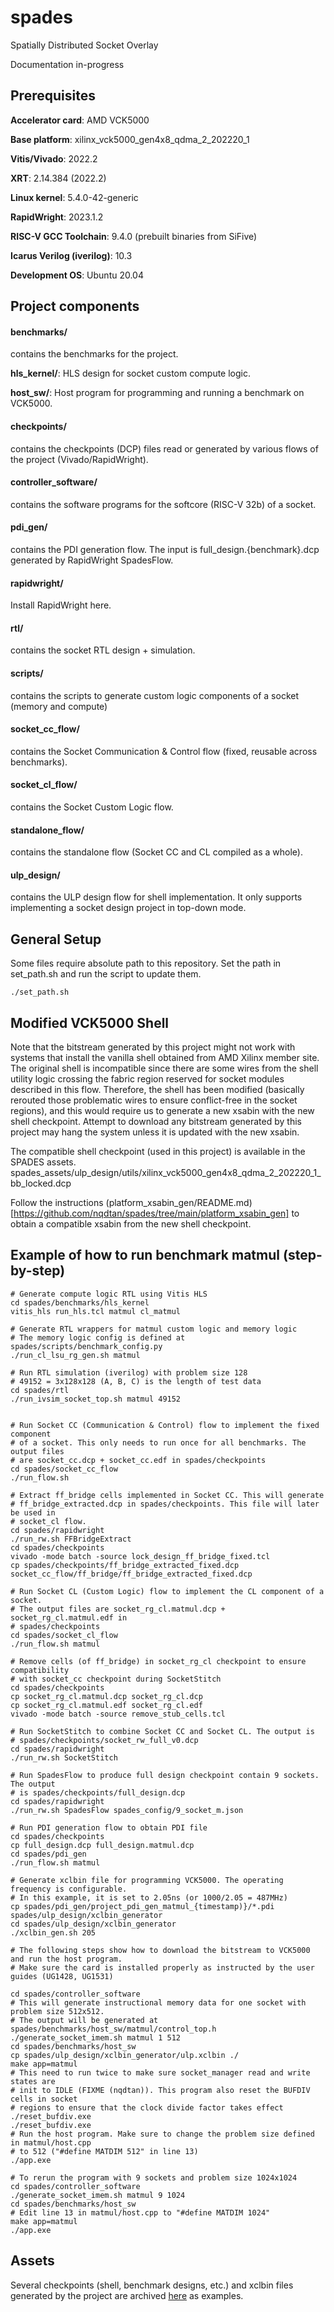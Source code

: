 # spades
Spatially Distributed Socket Overlay

Documentation in-progress

## Prerequisites

**Accelerator card**: AMD VCK5000

**Base platform**: xilinx_vck5000_gen4x8_qdma_2_202220_1

**Vitis/Vivado**: 2022.2

**XRT**: 2.14.384 (2022.2)

**Linux kernel**: 5.4.0-42-generic

**RapidWright**: 2023.1.2

**RISC-V GCC Toolchain**: 9.4.0 (prebuilt binaries from SiFive)

**Icarus Verilog (iverilog)**: 10.3

**Development OS**: Ubuntu 20.04

## Project components

#### benchmarks/

contains the benchmarks for the project.

**hls\_kernel/**: HLS design for socket custom compute logic.

**host\_sw/**: Host program for programming and running a benchmark on VCK5000.

#### checkpoints/

contains the checkpoints (DCP) files read or generated by various flows
of the project (Vivado/RapidWright).

#### controller_software/

contains the software programs for the softcore (RISC-V 32b) of
a socket.

#### pdi_gen/

contains the PDI generation flow. The input is full\_design.{benchmark}.dcp
generated by RapidWright SpadesFlow.

#### rapidwright/

Install RapidWright here.

#### rtl/

contains the socket RTL design + simulation.

#### scripts/

contains the scripts to generate custom logic components of a socket (memory
and compute)

#### socket_cc_flow/

contains the Socket Communication & Control flow (fixed, reusable across benchmarks).

#### socket_cl_flow/

contains the Socket Custom Logic flow.

#### standalone_flow/

contains the standalone flow (Socket CC and CL compiled as a whole).

#### ulp_design/

contains the ULP design flow for shell implementation. It only supports implementing
a socket design project in top-down mode.

## General Setup

Some files require absolute path to this repository. Set the path in set\_path.sh
and run the script to update them.

```
./set_path.sh
```
## Modified VCK5000 Shell

Note that the bitstream generated by this project might not work with systems that
install the vanilla shell obtained from AMD Xilinx member site. The original
shell is incompatible since there are some wires from the shell utility logic
crossing the fabric region reserved for socket modules described in this flow.
Therefore, the shell has been modified (basically rerouted those problematic wires
to ensure conflict-free in the socket regions), and this would require us to 
generate a new xsabin with the new shell checkpoint. Attempt to download
any bitstream generated by this project may hang the system unless it is updated
with the new xsabin.

The compatible shell checkpoint (used in this project) is available in the SPADES assets.
spades_assets/ulp_design/utils/xilinx_vck5000_gen4x8_qdma_2_202220_1_bb_locked.dcp

Follow the instructions (platform_xsabin_gen/README.md)[https://github.com/nqdtan/spades/tree/main/platform_xsabin_gen]
to obtain a compatible xsabin from the new shell checkpoint.

## Example of how to run benchmark matmul (step-by-step)

```
# Generate compute logic RTL using Vitis HLS
cd spades/benchmarks/hls_kernel
vitis_hls run_hls.tcl matmul cl_matmul

# Generate RTL wrappers for matmul custom logic and memory logic
# The memory logic config is defined at spades/scripts/benchmark_config.py
./run_cl_lsu_rg_gen.sh matmul

# Run RTL simulation (iverilog) with problem size 128
# 49152 = 3x128x128 (A, B, C) is the length of test data 
cd spades/rtl
./run_ivsim_socket_top.sh matmul 49152


# Run Socket CC (Communication & Control) flow to implement the fixed component
# of a socket. This only needs to run once for all benchmarks. The output files
# are socket_cc.dcp + socket_cc.edf in spades/checkpoints
cd spades/socket_cc_flow
./run_flow.sh

# Extract ff_bridge cells implemented in Socket CC. This will generate
# ff_bridge_extracted.dcp in spades/checkpoints. This file will later be used in
# socket_cl flow.
cd spades/rapidwright
./run_rw.sh FFBridgeExtract
cd spades/checkpoints
vivado -mode batch -source lock_design_ff_bridge_fixed.tcl
cp spades/checkpoints/ff_bridge_extracted_fixed.dcp socket_cc_flow/ff_bridge/ff_bridge_extracted_fixed.dcp

# Run Socket CL (Custom Logic) flow to implement the CL component of a socket.
# The output files are socket_rg_cl.matmul.dcp + socket_rg_cl.matmul.edf in
# spades/checkpoints
cd spades/socket_cl_flow
./run_flow.sh matmul

# Remove cells (of ff_bridge) in socket_rg_cl checkpoint to ensure compatibility
# with socket_cc checkpoint during SocketStitch
cd spades/checkpoints
cp socket_rg_cl.matmul.dcp socket_rg_cl.dcp
cp socket_rg_cl.matmul.edf socket_rg_cl.edf
vivado -mode batch -source remove_stub_cells.tcl

# Run SocketStitch to combine Socket CC and Socket CL. The output is
# spades/checkpoints/socket_rw_full_v0.dcp
cd spades/rapidwright
./run_rw.sh SocketStitch

# Run SpadesFlow to produce full design checkpoint contain 9 sockets. The output
# is spades/checkpoints/full_design.dcp
cd spades/rapidwright
./run_rw.sh SpadesFlow spades_config/9_socket_m.json

# Run PDI generation flow to obtain PDI file
cd spades/checkpoints
cp full_design.dcp full_design.matmul.dcp
cd spades/pdi_gen
./run_flow.sh matmul

# Generate xclbin file for programming VCK5000. The operating frequency is configurable.
# In this example, it is set to 2.05ns (or 1000/2.05 = 487MHz)
cp spades/pdi_gen/project_pdi_gen_matmul_{timestamp)}/*.pdi spades/ulp_design/xclbin_generator
cd spades/ulp_design/xclbin_generator
./xclbin_gen.sh 205

# The following steps show how to download the bitstream to VCK5000 and run the host program.
# Make sure the card is installed properly as instructed by the user guides (UG1428, UG1531)

cd spades/controller_software
# This will generate instructional memory data for one socket with problem size 512x512.
# The output will be generated at spades/benchmarks/host_sw/matmul/control_top.h
./generate_socket_imem.sh matmul 1 512 
cd spades/benchmarks/host_sw
cp spades/ulp_design/xclbin_generator/ulp.xclbin ./
make app=matmul
# This need to run twice to make sure socket_manager read and write states are
# init to IDLE (FIXME (nqdtan)). This program also reset the BUFDIV cells in socket
# regions to ensure that the clock divide factor takes effect
./reset_bufdiv.exe
./reset_bufdiv.exe
# Run the host program. Make sure to change the problem size defined in matmul/host.cpp
# to 512 ("#define MATDIM 512" in line 13)
./app.exe

# To rerun the program with 9 sockets and problem size 1024x1024
cd spades/controller_software
./generate_socket_imem.sh matmul 9 1024
cd spades/benchmarks/host_sw
# Edit line 13 in matmul/host.cpp to "#define MATDIM 1024"
make app=matmul
./app.exe

```

## Assets

Several checkpoints (shell, benchmark designs, etc.) and xclbin files generated by the project
are archived [here](https://drive.google.com/file/d/1ISzVNuS8aGjdHm_ZrEiqqLnOjyjxvKvZ/view?usp=sharing) as examples.

